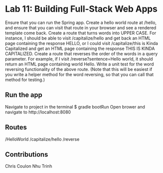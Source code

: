 # Lab 11: Building Full-Stack Web Apps

Ensure that you can run the Spring app.
Create a hello world route at /hello, and ensure that you can visit that route in your browser and see a rendered template come back.
Create a route that turns words into UPPER CASE. For instance, I should be able to visit /capitalize/hello and get back an HTML page containing the response HELLO, or I could visit /capitalize/this is Kinda Capitalized and get an HTML page containing the response THIS IS KINDA CAPITALIZED.
Create a route that reverses the order of the words in a query parameter. For example, if I visit /reverse?sentence=Hello world, it should return an HTML page containing world Hello.
Write a unit test for the word reversing functionality of the above route. (Note that this will be easiest if you write a helper method for the word reversing, so that you can call that method for testing.)

## Run the app

Navigate to project in the terminal
$ gradle bootRun
Open brower and navigate to http://localhost:8080

## Routes

/HelloWorld
/capitalize/hello
/reverse

## Contributions

Chris Coulon
Nhu Trinh
